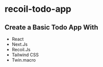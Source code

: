 # recoil-todo-app

## Create a Basic Todo App With

* React 
* Next.Js
* Recoil.Js
* Tailwind CSS
* Twin.macro
